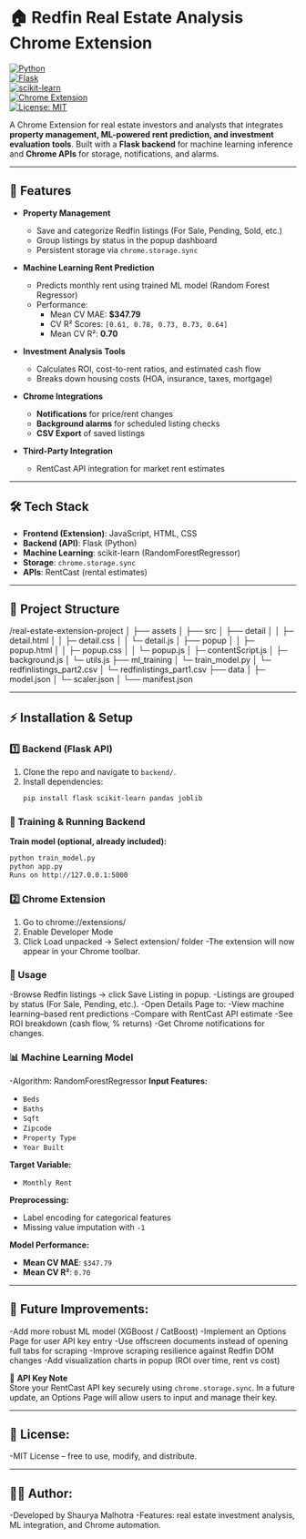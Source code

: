 # 🏠 Redfin Real Estate Analysis Chrome Extension

[![Python](https://img.shields.io/badge/Python-3.10-blue?logo=python)](https://www.python.org/)  
[![Flask](https://img.shields.io/badge/Flask-Backend-black?logo=flask)](https://flask.palletsprojects.com/)  
[![scikit-learn](https://img.shields.io/badge/scikit--learn-ML-orange?logo=scikitlearn)](https://scikit-learn.org/)  
[![Chrome Extension](https://img.shields.io/badge/Chrome-Extension-green?logo=googlechrome)](https://developer.chrome.com/docs/extensions/)  
[![License: MIT](https://img.shields.io/badge/License-MIT-yellow.svg)](LICENSE)

A Chrome Extension for real estate investors and analysts that integrates **property management, ML-powered rent prediction, and investment evaluation tools**. Built with a **Flask backend** for machine learning inference and **Chrome APIs** for storage, notifications, and alarms.

---

## 📌 Features

- **Property Management**  
  - Save and categorize Redfin listings (For Sale, Pending, Sold, etc.)
  - Group listings by status in the popup dashboard
  - Persistent storage via `chrome.storage.sync`

- **Machine Learning Rent Prediction**  
  - Predicts monthly rent using trained ML model (Random Forest Regressor)
  - Performance:
    - Mean CV MAE: **$347.79**
    - CV R² Scores: `[0.61, 0.78, 0.73, 0.73, 0.64]`
    - Mean CV R²: **0.70**

- **Investment Analysis Tools**  
  - Calculates ROI, cost-to-rent ratios, and estimated cash flow
  - Breaks down housing costs (HOA, insurance, taxes, mortgage)

- **Chrome Integrations**  
  - **Notifications** for price/rent changes
  - **Background alarms** for scheduled listing checks
  - **CSV Export** of saved listings

- **Third-Party Integration**  
  - RentCast API integration for market rent estimates

---

## 🛠 Tech Stack

- **Frontend (Extension)**: JavaScript, HTML, CSS  
- **Backend (API)**: Flask (Python)  
- **Machine Learning**: scikit-learn (RandomForestRegressor)  
- **Storage**: `chrome.storage.sync`  
- **APIs**: RentCast (rental estimates)  

---

## 📂 Project Structure

/real-estate-extension-project
│
├── assets
│
├── src
│   ├── detail
│   │   ├─ detail.html
│   │   ├─ detail.css
│   │   └─ detail.js
│   ├── popup
│   │   ├─ popup.html
│   │   ├─ popup.css
│   │   └─ popup.js
│   ├─ contentScript.js
│   ├─ background.js
│   └─ utils.js
├── ml_training
│   └─ train_model.py
│   └─ redfinlistings_part2.csv
│   └─ redfinlistings_part1.csv
├── data
│   ├─ model.json
│   └─ scaler.json
│
└── manifest.json


---

## ⚡ Installation & Setup

### 1️⃣ Backend (Flask API)
1. Clone the repo and navigate to `backend/`.
2. Install dependencies:
   ```bash
   pip install flask scikit-learn pandas joblib
### 🔧 Training & Running Backend

**Train model (optional, already included):**
```bash
python train_model.py
python app.py
Runs on http://127.0.0.1:5000
```

### 2️⃣ Chrome Extension
1. Go to chrome://extensions/
2. Enable Developer Mode
3. Click Load unpacked → Select extension/ folder
    -The extension will now appear in your Chrome toolbar.


### 🔑 Usage
-Browse Redfin listings → click Save Listing in popup.
-Listings are grouped by status (For Sale, Pending, etc.).
-Open Details Page to:
    -View machine learning–based rent predictions
    -Compare with RentCast API estimate
    -See ROI breakdown (cash flow, % returns)
    -Get Chrome notifications for changes.


### 📊 Machine Learning Model

-Algorithm: RandomForestRegressor
**Input Features:**
- `Beds`
- `Baths`
- `Sqft`
- `Zipcode`
- `Property Type`
- `Year Built`

**Target Variable:**  
- `Monthly Rent`


**Preprocessing:**
- Label encoding for categorical features
- Missing value imputation with `-1`

**Model Performance:**
- **Mean CV MAE**: `$347.79`
- **Mean CV R²**: `0.70`


---

## 🚀 Future Improvements:

-Add more robust ML model (XGBoost / CatBoost)
-Implement an Options Page for user API key entry
-Use offscreen documents instead of opening full tabs for scraping
-Improve scraping resilience against Redfin DOM changes
-Add visualization charts in popup (ROI over time, rent vs cost)

🔑 **API Key Note**  
Store your RentCast API key securely using `chrome.storage.sync`. In a future update, an Options Page will allow users to input and manage their key.

---

## 📜 License:
-MIT License – free to use, modify, and distribute.

---

## 👨‍💻 Author:
-Developed by Shaurya Malhotra
-Features: real estate investment analysis, ML integration, and Chrome automation.
